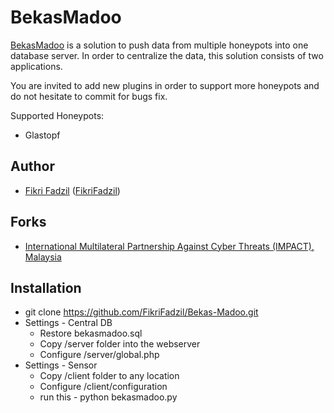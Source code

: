 BekasMadoo
========

[BekasMadoo](https://github.com/FikriFadzil/Bekas-Madoo) is a solution to push data from multiple honeypots into one database server. In order to centralize the data, this solution consists of two applications.

You are invited to add new plugins in order to support more honeypots and do not hesitate to commit for bugs fix.

Supported Honeypots:
* Glastopf

Author
-------
* [Fikri Fadzil](mailto:fikri.fadzil@impact-alliance.org) ([FikriFadzil](https://github.com/FikriFadzil/))

Forks
-----
* [International Multilateral Partnership Against Cyber Threats (IMPACT), Malaysia](http://www.impact-alliance.org/)


Installation
------------
* git clone https://github.com/FikriFadzil/Bekas-Madoo.git
* Settings - Central DB
  * Restore bekasmadoo.sql
  * Copy /server folder into the webserver
  * Configure /server/global.php
* Settings - Sensor
  * Copy /client folder to any location
  * Configure /client/configuration
  * run this - python bekasmadoo.py
